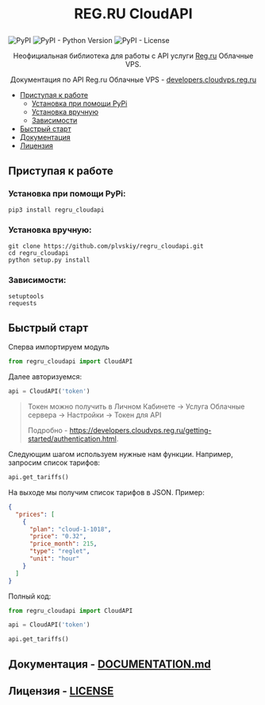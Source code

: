 # <p align="center"> REG.RU CloudAPI

![PyPI](https://img.shields.io/pypi/v/regru_cloudapi?style=plastic)
![PyPI - Python Version](https://img.shields.io/pypi/pyversions/regru_cloudapi)
![PyPI - License](https://img.shields.io/pypi/l/regru_cloudapi)


<p align="center"> Неофициальная библиотека для работы с API услуги <a href="https://reg.ru">Reg.ru</a> Облачные VPS.
<p align="center">Документация по API Reg.ru Облачные VPS - <a href="https://developers.cloudvps.reg.ru">developers.cloudvps.reg.ru</a>
    
* [Приступая к работе](#getting_started)
    * [Установка при помощи PyPi](#pypi)
    * [Установка вручную](#manually)
    * [Зависимости](#dependencies)
* [Быстрый старт](#quick_start)
* [Документация](DOCUMENTATION.md)
* [Лицензия](LICENSE)


## Приступая к работе <a name="getting_started"></a>

### Установка при помощи PyPi: <a name="pypi"></a>

```shell
pip3 install regru_cloudapi
```

### Установка вручную: <a name="manually"></a>

```shell
git clone https://github.com/plvskiy/regru_cloudapi.git
cd regru_cloudapi
python setup.py install
```

### Зависимости: <a name="dependencies"></a>

```
setuptools
requests
```

## Быстрый старт <a name="quick_start"></a>

Сперва импортируем модуль 

```python
from regru_cloudapi import CloudAPI
```

Далее авторизуемся:

```python
api = CloudAPI('token')
```

> Токен можно получить в Личном Кабинете -> Услуга Облачные сервера -> 
Настройки -> Токен для API
> 
> Подробно - https://developers.cloudvps.reg.ru/getting-started/authentication.html.

Следующим шагом используем нужные нам функции. Например, запросим список тарифов:

```python
api.get_tariffs()
```

На выходе мы получим список тарифов в JSON. Пример:

```json
{
  "prices": [
    {
      "plan": "cloud-1-1018",
      "price": "0.32",
      "price_month": 215,
      "type": "reglet",
      "unit": "hour"
    }
  ]
}
```

Полный код:

```python
from regru_cloudapi import CloudAPI

api = CloudAPI('token')

api.get_tariffs()
```

## Документация - [DOCUMENTATION.md](DOCUMENTATION.md)

## Лицензия - [LICENSE](LICENSE)
